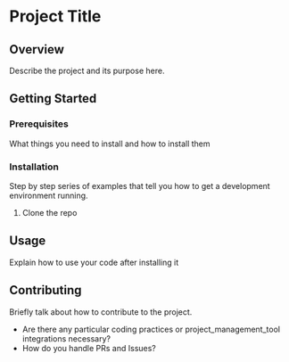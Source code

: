 # Project Title

## Overview

Describe the project and its purpose here.

## Getting Started

### Prerequisites

What things you need to install and how to install them

### Installation

Step by step series of examples that tell you how to get a development environment running.

1. Clone the repo
   

## Usage

Explain how to use your code after installing it

## Contributing

Briefly talk about how to contribute to the project. 

- Are there any particular coding practices or project_management_tool integrations necessary?
- How do you handle PRs and Issues?

   